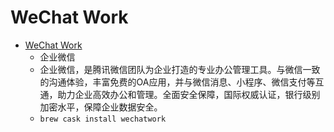 # WeChat Work
- [WeChat Work](https://work.weixin.qq.com/)
  -  企业微信   
  - 企业微信，是腾讯微信团队为企业打造的专业办公管理工具。与微信一致的沟通体验，丰富免费的OA应用，并与微信消息、小程序、微信支付等互通，助力企业高效办公和管理。全面安全保障，国际权威认证，银行级别加密水平，保障企业数据安全。
  - `brew cask install wechatwork`
